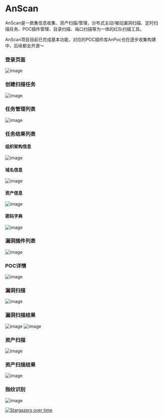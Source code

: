 # AnScan
AnScan是一款集信息收集、资产扫描/管理，分布式主动/被动漏洞扫描、定时扫描任务、POC插件管理、目录扫描、端口扫描等为一体的红队扫描工具。

AnScan项目目前已完成基本功能，对应的POC插件库AnPoc也在逐步收集构建中，后续都会开源～
### 登录页面
![image](https://user-images.githubusercontent.com/29480790/154806457-83785b72-8f02-4b61-975c-f87379a807f2.png)
### 创建扫描任务
![image](https://user-images.githubusercontent.com/29480790/150317402-cea88c47-037f-404b-951f-0c96dcbbb7bc.png)
### 任务管理列表
![image](https://user-images.githubusercontent.com/29480790/150314964-f6259327-0817-4473-bae5-a05aca3bcb04.png)
### 任务结果列表
#### 组织架构信息
![image](https://user-images.githubusercontent.com/29480790/150315587-7e470231-9cdd-419e-95c8-429b169374da.png)
#### 域名信息
![image](https://user-images.githubusercontent.com/29480790/150315746-af148194-b1ce-42bf-bb2c-408e335d218a.png)
#### 资产信息
![image](https://user-images.githubusercontent.com/29480790/150316086-3f5b0d3c-8b53-48b3-a852-23933a625890.png)
#### 密码字典
![image](https://user-images.githubusercontent.com/29480790/150316546-cbf98604-7f91-4e64-981e-e585a54b7112.png)
### 漏洞插件列表
![image](https://user-images.githubusercontent.com/29480790/150316849-760dafad-3008-472e-974a-951051841c8c.png)
### POC详情
![image](https://user-images.githubusercontent.com/29480790/150316999-ec9770b1-24c4-4d0f-a357-ec7f44998395.png)
### 漏洞扫描
![image](https://user-images.githubusercontent.com/29480790/150317609-e5aaa6ba-e62d-45be-aae9-7bb775d20f6a.png)
### 漏洞扫描结果
![image](https://user-images.githubusercontent.com/29480790/150317267-fdc9284d-feac-48d4-878b-325a2c2f5013.png)
![image](https://user-images.githubusercontent.com/29480790/154090129-c4871a16-e8c1-4c3d-b39c-7b43ef0c92f1.png)
### 资产扫描
![image](https://user-images.githubusercontent.com/29480790/154615802-cc8b4ba4-c387-4299-888e-bc900e052a93.png)
### 资产扫描结果
![image](https://user-images.githubusercontent.com/29480790/155139265-3c7c26cb-1f9c-49e4-80bf-8a71201fd63c.png)
### 指纹识别
![image](https://user-images.githubusercontent.com/29480790/158095222-65551de7-4791-4a4c-9d1a-23c3d4a55d39.png)



[![Stargazers over time](https://starchart.cc/Arbor01/AnScan.svg)](https://starchart.cc/Arbor01/AnScan)
